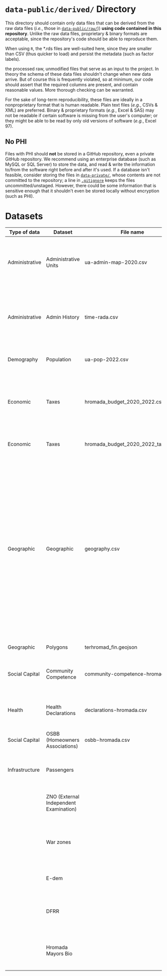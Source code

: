 # `data-public/derived/` Directory

This directory should contain only data files that can be derived from the raw data files (*i.e.*, those in [`data-public/raw/`](../../data-public/raw/))) **using code contained in this repository**. Unlike the raw data files, proprietary & binary formats are acceptable, since the repository's code should be able to reproduce them.

When using `R`, the \*.rds files are well-suited here, since they are smaller than CSV (thus quicker to load) and persist the metadata (such as factor labels).

the processed raw, unmodified files that serve as an input to the project. In theory the schema of these data files shouldn't change when new data arrive. But of course this is frequently violated, so at minimum, our code should assert that the required columns are present, and contain reasonable values. More thorough checking can be warranted.

For the sake of long-term reproducibility, these files are ideally in a nonproprietary format that is human readable. Plain text files (*e.g.*, CSVs & XML) are preferred. Binary & proprietary formats (*e.g.*, Excel & SAS) may not be readable if certain software is missing from the user's computer; or they might be able to be read by only old versions of software (*e.g.*, Excel 97).

## No PHI

Files with PHI should **not** be stored in a GitHub repository, even a private GitHub repository. We recommend using an enterprise database (such as MySQL or SQL Server) to store the data, and read & write the information to/from the software right before and after it's used. If a database isn't feasible, consider storing the files in [`data-private/`](../../data-private/), whose contents are not committed to the repository; a line in [`.gitignore`](../../.gitignore) keeps the files uncommitted/unstaged. However, there could be some information that is sensitive enough that it shouldn't even be stored locally without encryption (such as PHI).

# Datasets

| Type of data   | Dataset                                | File name             | Description | Script |
|--------------|--------------|--------------|---------------------|--------------|
| Administrative  | Administrative Units                   | ua-admin-map-2020.csv | Relationship among multiple administrative levels (settlement, rada, hromada, raion, oblast, region)                                                                                                                                                                                                                                                                                                   | `./manipulation/ellis-ua-admin.R`             |
| Administrative | Admin History                          |   time-rada.csv | Composition of hromadas (what radas comprise it) at every point in time when such composition changed, from 2014 to 2020                                                                                                                                                                                                                                                                               | `./manipulation/ellis-rada-hromada.R`         |
| Demography     | Population                             |     ua-pop-2022.csv | Population counts at the level of hromada (total and urban)                                                                                                                                                                                                                                                                                                                                                              | `./manipulation/ellis-demography.R`           |
| Economic       | Taxes                            |   hromada_budget_2020_2022.csv | grouped taxes at the hromada level, their share in own revenue, change for ---, and year-on-year change for different periods of 2020-2022                                                                                                                                                                                                                                                                                                                                                                            | `./manipulation/ellis-budget.R`               |
| Economic               | Taxes                            |  hromada_budget_2020_2022_taxes.xlsx                     | Individual tax revenues from Jan 2020 to Aug 2022                                                                                                                                                                                                                                                                                                                                                                     | `./manipulation/ellis-budget-2020-2022.R`     |
| Geographic               | Geographic                             | geography.csv                      | Main spatial features of hromadas: area, coordinates of hromada center, travel time to oblast center, mountain hromadas, distance from hromada centers to the nearest point of the border with Russia, Russia or Belarus, or the EU; hromadas within 30 km of the sea/30 km of the border/30 km of the border with Russia and Belarus; hromadas within 15 km of international roads and national roads | `./manipulation/ellis-geography.R`            |
| Geographic               | Polygons                             | terhromad_fin.geojson                      | Spatial poligons of hromadas                                                                                                                                                                                                                                                                                                                                                                           |                                               |
| Social Capital               | Community Competence                   | community-competence-hromada.csv | Number of youth centers, youth councils and centers for entrepreneurial support                                                                                                                                                                                                                                                                                                                        | `./manipulation/ellis-community-competence.R` |
| Health               | Health Declarations                    | declarations-hromada.csv | Number of declarations with health facilities as of February 2022                                                                                                                                                                                                                                                                                                                                      | `./manipulation/ellis-health.R`               |
| Social Capital | OSBB (Homeowners Associations)         | osbb-hromada.csv | Number of homeowners associations in 2015-2020 | `./manipulation/ellis-osbb.R`               |
| Infrastructure | Passengers                             |                       | Number of passengers arriving at hromada railway stations in 2021 | `./manipulation/ellis-uz.R`                 |
|                | ZNO (External Independent Examination) |                       | Mean scores of ZNO (standardized test) for main subjects                                                                                                                                                                                                                                                                                                                                               | `./manipulation/ellis-zno.R`                  |
|                | War zones                              |                       | Statuses of the war zone/occupation according to the Ministry of Regional Development                                                                                                                                                                                                                                                                                                                  | `./manipulation/ellis-war-status.R`           |
|                | E-dem                                  |                       | Form of electronic participation in hromadas                                                                                                                                                                                                                                                                                                                                                           | `./manipulation/ellis-edem.R`                 |
|                | DFRR                                   |                       | Data on cost of the projects financed by the State Regional Development Fund                                                                                                                                                                                                                                                                                                                           | `./manipulation/ellis-dfrr.R`                 |
|                | Hromada Mayors Bio                     |                       | Information on mayor of hromadas that were elected in 2020 local elections                                                                                                                                                                                                                                                                                                                             | `./manipulation/ellis-mayors.R`               |
